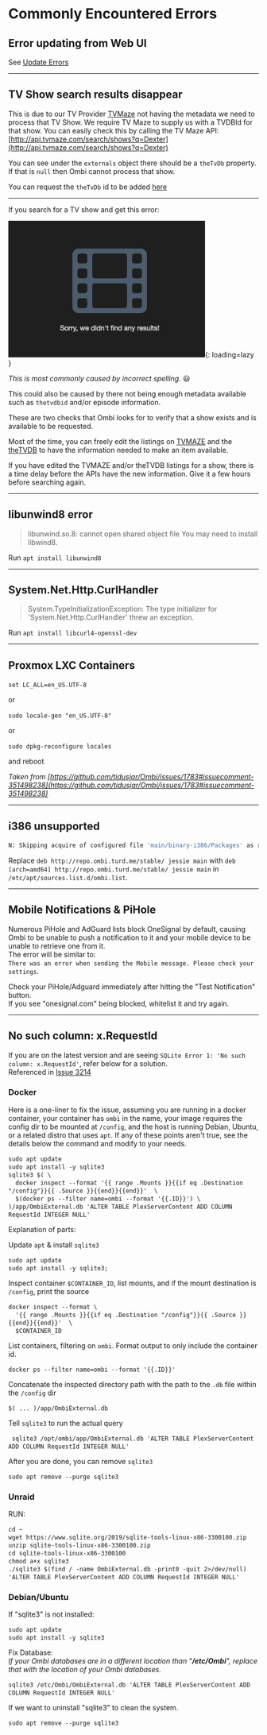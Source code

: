 # Commonly Encountered Errors

## Error updating from Web UI

See [Update Errors](../../guides/updating/#automatic-updates)
***

## TV Show search results disappear

This is due to our TV Provider [TVMaze](https://www.tvmaze.com/) not having the metadata we need to process that TV Show. We require TV Maze to supply us with a TVDBId for that show.
You can easily check this by calling the TV Maze API: [http://api.tvmaze.com/search/shows?q=Dexter](http://api.tvmaze.com/search/shows?q=Dexter)  

You can see under the `externals` object there should be a `theTvDb` property. If that is `null` then Ombi cannot process that show.  

You can request the `theTvDb` id to be added [here](https://www.tvmaze.com/threads/2677/edit-requests)  

***
If you search for a TV show and get this error:

![sorry](../assets/images/results_disappeared.jpg){: loading=lazy }

_This is most commonly caused by incorrect spelling._ 😃

This could also be caused by there not being enough metadata available such as `thetvdbid` and/or episode information.

These are two checks that Ombi looks for to verify that a show exists and is available to be requested.

Most of the time, you can freely edit the listings on [TVMAZE](https://www.tvmaze.com/) and the [theTVDB](https://www.thetvdb.com/) to have the information needed to make an item available.

If you have edited the TVMAZE and/or theTVDB listings for a show, there is a time delay before the APIs have the new information.  Give it a few hours before searching again.
***

## libunwind8 error

> libunwind.so.8: cannot open shared object file You may need to install libwind8.  

Run `apt install libunwind8`

***

## System.Net.Http.CurlHandler

> System.TypeInitializationException: The type initializer for 'System.Net.Http.CurlHandler' threw an exception.

Run `apt install libcurl4-openssl-dev`

***

## Proxmox LXC Containers

`set LC_ALL=en_US.UTF-8`

or  

`sudo locale-gen "en_US.UTF-8"`

or  

`sudo dpkg-reconfigure locales`

and reboot

_Taken from [https://github.com/tidusjar/Ombi/issues/1783#issuecomment-351498238](https://github.com/tidusjar/Ombi/issues/1783#issuecomment-351498238)_  

***

## i386 unsupported

```bash
N: Skipping acquire of configured file 'main/binary-i386/Packages' as repository 'http://repo.ombi.turd.me/develop jessie InRelease' doesn't support architecture 'i386'
```

Replace `deb http://repo.ombi.turd.me/stable/ jessie main` with  `deb [arch=amd64] http://repo.ombi.turd.me/stable/ jessie main` in `/etc/apt/sources.list.d/ombi.list`.  

***

## Mobile Notifications & PiHole

Numerous PiHole and AdGuard lists block OneSignal by default, causing Ombi to be unable to push a notification to it and your mobile device to be unable to retrieve one from it.  
The error will be similar to:  
`There was an error when sending the Mobile message. Please check your settings`.

Check your PiHole/Adguard immediately after hitting the "Test Notification" button.  
If you see "onesignal.com" being blocked, whitelist it and try again.

***

## No such column: x.RequestId

If you are on the latest version and are seeing `SQLite Error 1: 'No such column: x.RequestId'`, refer below for a solution.  
Referenced in [Issue 3214](https://github.com/tidusjar/Ombi/issues/3214#issuecomment-555821356)

### Docker

Here is a one-liner to fix the issue, assuming you are running in a docker container, your container has `ombi` in the name, your image requires the config dir to be mounted at `/config`, and the host is running Debian, Ubuntu, or a related distro that uses `apt`. If any of these points aren't true, see the details below the command and modify to your needs.

```shell
sudo apt update
sudo apt install -y sqlite3
sqlite3 $( \
  docker inspect --format '{{ range .Mounts }}{{if eq .Destination "/config"}}{{ .Source }}{{end}}{{end}}'  \
  $(docker ps --filter name=ombi --format '{{.ID}}') \
)/app/OmbiExternal.db 'ALTER TABLE PlexServerContent ADD COLUMN RequestId INTEGER NULL'
```

Explanation of parts:

Update `apt` & install `sqlite3`

```shell
sudo apt update
sudo apt install -y sqlite3;
```

Inspect container `$CONTAINER_ID`, list mounts, and if the mount destination is `/config`, print the source

```shell
docker inspect --format \
  '{{ range .Mounts }}{{if eq .Destination "/config"}}{{ .Source }}{{end}}{{end}}'  \
  $CONTAINER_ID
```

List containers, filtering on `ombi`. Format output to only include the container id.

```shell
docker ps --filter name=ombi --format '{{.ID}}'
```

Concatenate the inspected directory path with the path to the `.db` file within the `/config` dir

```shell
$( ... )/app/OmbiExternal.db
```

Tell `sqlite3` to run the actual query

```shell
 sqlite3 /opt/ombi/app/OmbiExternal.db 'ALTER TABLE PlexServerContent ADD COLUMN RequestId INTEGER NULL'
```

After you are done, you can remove `sqlite3`

```shell
sudo apt remove --purge sqlite3
```

### Unraid

RUN:  

```shell
cd ~
wget https://www.sqlite.org/2019/sqlite-tools-linux-x86-3300100.zip
unzip sqlite-tools-linux-x86-3300100.zip
cd sqlite-tools-linux-x86-3300100
chmod a+x sqlite3
./sqlite3 $(find / -name OmbiExternal.db -print0 -quit 2>/dev/null) 'ALTER TABLE PlexServerContent ADD COLUMN RequestId INTEGER NULL'
```

### Debian/Ubuntu

If "sqlite3" is not installed:  

```shell
sudo apt update
sudo apt install -y sqlite3
```

Fix Database:  
_If your Ombi databases are in a different location than "**/etc/Ombi**", replace that with the location of your Ombi databases._  

```shell
sqlite3 /etc/Ombi/OmbiExternal.db 'ALTER TABLE PlexServerContent ADD COLUMN RequestId INTEGER NULL'
```

If we want to uninstall "sqlite3" to clean the system.

```shell
sudo apt remove --purge sqlite3
```
